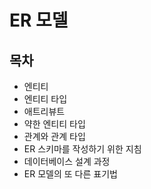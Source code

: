 # ER 모델



## 목차

- 엔티티
- 엔티티 타입
- 애트리뷰트
- 약한 엔티티 타입
- 관계와 관계 타입
- ER 스키마를 작성하기 위한 지침
- 데이터베이스 설계 과정
- ER 모델의 또 다른 표기법

